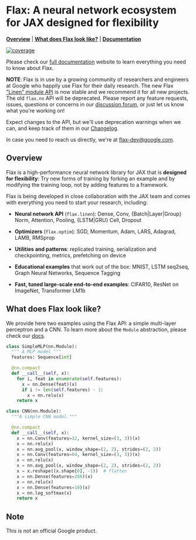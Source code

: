 # Flax: A neural network ecosystem for JAX designed for flexibility

[**Overview**](#overview)
| [**What does Flax look like?**](#what-does-flax-look-like)
| [**Documentation**](https://flax.readthedocs.io/)

[![coverage](https://badgen.net/codecov/c/github/google/flax)](https://codecov.io/github/google/flax)

Please check our [full documentation](https://flax.readthedocs.io/) website to learn everything you need to know about Flax.

**NOTE**: Flax is in use by a growing community
of researchers and engineers at Google who happily use Flax for their
daily research. The new Flax ["Linen" module API](https://github.com/google/flax/tree/master/flax/linen) is now stable and we recommend it for all new projects. The old `flax.nn` API will be deprecated. Please report
any feature requests, issues, questions or concerns in our 
[discussion forum](https://github.com/google/flax/discussions), or just let us know 
what you're working on!

Expect changes to the
API, but we'll use deprecation warnings when we can, and keep
track of them in our [Changelog](CHANGELOG.md).

In case you need to reach us directly, we're at flax-dev@google.com.

## Overview

Flax is a high-performance neural network library for
JAX that is **designed for flexibility**:
Try new forms of training by forking an example and by modifying the training
loop, not by adding features to a framework.

Flax is being developed in close collaboration with the JAX team and 
comes with everything you need to start your research, including:

* **Neural network API** (`flax.linen`): Dense, Conv, {Batch|Layer|Group} Norm, Attention, Pooling, {LSTM|GRU} Cell, Dropout

* **Optimizers** (`flax.optim`): SGD, Momentum, Adam, LARS, Adagrad, LAMB, RMSprop

* **Utilities and patterns**: replicated training, serialization and checkpointing, metrics, prefetching on device

* **Educational examples** that work out of the box: MNIST, LSTM seq2seq, Graph Neural Networks, Sequence Tagging

* **Fast, tuned large-scale end-to-end examples**: CIFAR10, ResNet on ImageNet, Transformer LM1b

## What does Flax look like?

We provide here two examples using the Flax API: a simple multi-layer perceptron and a CNN. To learn more about the `Module` abstraction, please check our [docs](https://flax.readthedocs.io/).

```py
class SimpleMLP(nn.Module):
  """ A MLP model """
  features: Sequence[int]

  @nn.compact
  def __call__(self, x):
    for i, feat in enumerate(self.features):
      x = nn.Dense(feat)(x)
      if i != len(self.features) - 1:
        x = nn.relu(x)
    return x
```

```py
class CNN(nn.Module):
  """A simple CNN model."""

  @nn.compact
  def __call__(self, x):
    x = nn.Conv(features=32, kernel_size=(3, 3))(x)
    x = nn.relu(x)
    x = nn.avg_pool(x, window_shape=(2, 2), strides=(2, 2))
    x = nn.Conv(features=64, kernel_size=(3, 3))(x)
    x = nn.relu(x)
    x = nn.avg_pool(x, window_shape=(2, 2), strides=(2, 2))
    x = x.reshape((x.shape[0], -1))  # flatten
    x = nn.Dense(features=256)(x)
    x = nn.relu(x)
    x = nn.Dense(features=10)(x)
    x = nn.log_softmax(x)
    return x
```

## Note

This is not an official Google product.
